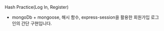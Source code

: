  Hash Practice(Log In, Register)
 + mongoDb + mongoose, 해시 함수, express-session을 활용한 회원가입 로그인의 간단 구현입니다.
